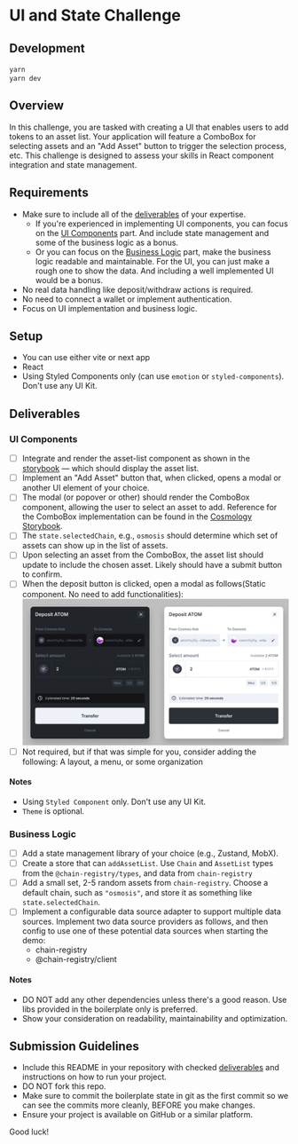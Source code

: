 # UI and State Challenge

## Development
```shell
yarn
yarn dev
```

## Overview

In this challenge, you are tasked with creating a UI that enables users to add tokens to an asset list. Your application will feature a ComboBox for selecting assets and an "Add Asset" button to trigger the selection process, etc. This challenge is designed to assess your skills in React component integration and state management.

## Requirements

- Make sure to include all of the [deliverables](#deliverables) of your expertise.
  - If you're experienced in implementing UI components, you can focus on the [UI Components](#ui-components) part. And include state management and some of the business logic as a bonus.
  - Or you can focus on the [Business Logic](#business-logic) part, make the business logic readable and maintainable. For the UI, you can just make a rough one to show the data. And including a well implemented UI would be a bonus.
- No real data handling like deposit/withdraw actions is required.
- No need to connect a wallet or implement authentication.
- Focus on UI implementation and business logic.

## Setup

- You can use either vite or next app
- React
- Using Styled Components only (can use `emotion` or `styled-components`). Don't use any UI Kit.

## Deliverables

### UI Components

- [ ] Integrate and render the asset-list component as shown in the [storybook](https://storybook.cosmology.zone/?path=/docs/asset-assetlist--docs) — which should display the asset list.
- [ ] Implement an "Add Asset" button that, when clicked, opens a modal or another UI element of your choice.
- [ ] The modal (or popover or other) should render the ComboBox component, allowing the user to select an asset to add. Reference for the ComboBox implementation can be found in the [Cosmology Storybook](https://storybook.cosmology.zone/?path=/story/combobox--custom-combobox-item).
- [ ] The `state.selectedChain`, e.g., `osmosis` should determine which set of assets can show up in the list of assets.
- [ ] Upon selecting an asset from the ComboBox, the asset list should update to include the chosen asset. Likely should have a submit button to confirm.
- [ ] When the deposit button is clicked, open a modal as follows(Static component. No need to add functionalities):
![deposit](./public/deposit.png)
- [ ] Not required, but if that was simple for you, consider adding the following: A layout, a menu, or some organization

#### Notes

- Using `Styled Component` only. Don't use any UI Kit.
- `Theme` is optional.

### Business Logic

- [ ] Add a state management library of your choice (e.g., Zustand, MobX).
- [ ] Create a store that can `addAssetList`. Use `Chain` and `AssetList` types from the `@chain-registry/types`, and data from `chain-registry`
- [ ] Add a small set, 2-5 random assets from `chain-registry`. Choose a default chain, such as `"osmosis"`, and store it as something like `state.selectedChain`.
- [ ] Implement a configurable data source adapter to support multiple data sources. Implement two data source providers as follows, and then config to use one of these potential data sources when starting the demo:
  - chain-registry
  - @chain-registry/client

#### Notes

- DO NOT add any other dependencies unless there's a good reason. Use libs provided in the boilerplate only is preferred.
- Show your consideration on readability, maintainability and optimization.

## Submission Guidelines

- Include this README in your repository with checked [deliverables](#deliverables) and instructions on how to run your project.
- DO NOT fork this repo.
- Make sure to commit the boilerplate state in git as the first commit so we can see the commits more cleanly, BEFORE you make changes.
- Ensure your project is available on GitHub or a similar platform.

Good luck!
